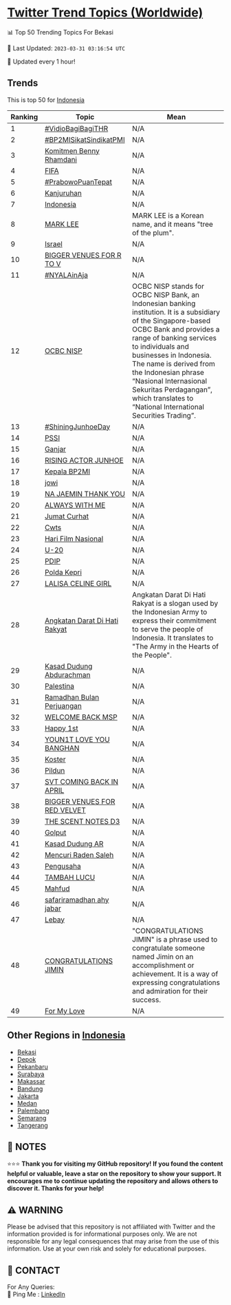 [Twitter Trend Topics (Worldwide)](https://github.com/ErcinDedeoglu/Twitter-Trend-Topics)
==========


📊 Top 50 Trending Topics For Bekasi

📆 Last Updated: `2023-03-31 03:16:54 UTC`

🔧 Updated every 1 hour!


## Trends

This is top 50 for [Indonesia](</Indonesia>)

| Ranking | Topic | Mean |
| ------- | ------------ | ------------ |
| 1 | [#VidioBagiBagiTHR](http://twitter.com/search?q=%23VidioBagiBagiTHR) | N/A |
| 2 | [#BP2MISikatSindikatPMI](http://twitter.com/search?q=%23BP2MISikatSindikatPMI) | N/A |
| 3 | [Komitmen Benny Rhamdani](http://twitter.com/search?q=Komitmen+Benny+Rhamdani) | N/A |
| 4 | [FIFA](http://twitter.com/search?q=FIFA) | N/A |
| 5 | [#PrabowoPuanTepat](http://twitter.com/search?q=%23PrabowoPuanTepat) | N/A |
| 6 | [Kanjuruhan](http://twitter.com/search?q=Kanjuruhan) | N/A |
| 7 | [Indonesia](http://twitter.com/search?q=Indonesia) | N/A |
| 8 | [MARK LEE](http://twitter.com/search?q=MARK+LEE) | MARK LEE is a Korean name, and it means "tree of the plum". |
| 9 | [Israel](http://twitter.com/search?q=Israel) | N/A |
| 10 | [BIGGER VENUES FOR R TO V](http://twitter.com/search?q=BIGGER+VENUES+FOR+R+TO+V) | N/A |
| 11 | [#NYALAinAja](http://twitter.com/search?q=%23NYALAinAja) | N/A |
| 12 | [OCBC NISP](http://twitter.com/search?q=OCBC+NISP) | OCBC NISP stands for OCBC NISP Bank, an Indonesian banking institution. It is a subsidiary of the Singapore-based OCBC Bank and provides a range of banking services to individuals and businesses in Indonesia. The name is derived from the Indonesian phrase “Nasional Internasional Sekuritas Perdagangan”, which translates to “National International Securities Trading”. |
| 13 | [#ShiningJunhoeDay](http://twitter.com/search?q=%23ShiningJunhoeDay) | N/A |
| 14 | [PSSI](http://twitter.com/search?q=PSSI) | N/A |
| 15 | [Ganjar](http://twitter.com/search?q=Ganjar) | N/A |
| 16 | [RISING ACTOR JUNHOE](http://twitter.com/search?q=RISING+ACTOR+JUNHOE) | N/A |
| 17 | [Kepala BP2MI](http://twitter.com/search?q=Kepala+BP2MI) | N/A |
| 18 | [jowi](http://twitter.com/search?q=jowi) | N/A |
| 19 | [NA JAEMIN THANK YOU](http://twitter.com/search?q=NA+JAEMIN+THANK+YOU) | N/A |
| 20 | [ALWAYS WITH ME](http://twitter.com/search?q=ALWAYS+WITH+ME) | N/A |
| 21 | [Jumat Curhat](http://twitter.com/search?q=Jumat+Curhat) | N/A |
| 22 | [Cwts](http://twitter.com/search?q=Cwts) | N/A |
| 23 | [Hari Film Nasional](http://twitter.com/search?q=Hari+Film+Nasional) | N/A |
| 24 | [U-20](http://twitter.com/search?q=U-20) | N/A |
| 25 | [PDIP](http://twitter.com/search?q=PDIP) | N/A |
| 26 | [Polda Kepri](http://twitter.com/search?q=Polda+Kepri) | N/A |
| 27 | [LALISA CELINE GIRL](http://twitter.com/search?q=LALISA+CELINE+GIRL) | N/A |
| 28 | [Angkatan Darat Di Hati Rakyat](http://twitter.com/search?q=Angkatan+Darat+Di+Hati+Rakyat) | Angkatan Darat Di Hati Rakyat is a slogan used by the Indonesian Army to express their commitment to serve the people of Indonesia. It translates to "The Army in the Hearts of the People". |
| 29 | [Kasad Dudung Abdurachman](http://twitter.com/search?q=Kasad+Dudung+Abdurachman) | N/A |
| 30 | [Palestina](http://twitter.com/search?q=Palestina) | N/A |
| 31 | [Ramadhan Bulan Perjuangan](http://twitter.com/search?q=Ramadhan+Bulan+Perjuangan) | N/A |
| 32 | [WELCOME BACK MSP](http://twitter.com/search?q=WELCOME+BACK+MSP) | N/A |
| 33 | [Happy 1st](http://twitter.com/search?q=Happy+1st) | N/A |
| 34 | [YOUN1T LOVE YOU BANGHAN](http://twitter.com/search?q=YOUN1T+LOVE+YOU+BANGHAN) | N/A |
| 35 | [Koster](http://twitter.com/search?q=Koster) | N/A |
| 36 | [Pildun](http://twitter.com/search?q=Pildun) | N/A |
| 37 | [SVT COMING BACK IN APRIL](http://twitter.com/search?q=SVT+COMING+BACK+IN+APRIL) | N/A |
| 38 | [BIGGER VENUES FOR RED VELVET](http://twitter.com/search?q=BIGGER+VENUES+FOR+RED+VELVET) | N/A |
| 39 | [THE SCENT NOTES D3](http://twitter.com/search?q=THE+SCENT+NOTES+D3) | N/A |
| 40 | [Golput](http://twitter.com/search?q=Golput) | N/A |
| 41 | [Kasad Dudung AR](http://twitter.com/search?q=Kasad+Dudung+AR) | N/A |
| 42 | [Mencuri Raden Saleh](http://twitter.com/search?q=Mencuri+Raden+Saleh) | N/A |
| 43 | [Pengusaha](http://twitter.com/search?q=Pengusaha) | N/A |
| 44 | [TAMBAH LUCU](http://twitter.com/search?q=TAMBAH+LUCU) | N/A |
| 45 | [Mahfud](http://twitter.com/search?q=Mahfud) | N/A |
| 46 | [safariramadhan ahy jabar](http://twitter.com/search?q=safariramadhan+ahy+jabar) | N/A |
| 47 | [Lebay](http://twitter.com/search?q=Lebay) | N/A |
| 48 | [CONGRATULATIONS JIMIN](http://twitter.com/search?q=CONGRATULATIONS+JIMIN) | "CONGRATULATIONS JIMIN" is a phrase used to congratulate someone named Jimin on an accomplishment or achievement. It is a way of expressing congratulations and admiration for their success. |
| 49 | [For My Love](http://twitter.com/search?q=For+My+Love) | N/A |



## Other Regions in [Indonesia](</Indonesia>)

* [Bekasi](</Indonesia/Bekasi.md>)
* [Depok](</Indonesia/Depok.md>)
* [Pekanbaru](</Indonesia/Pekanbaru.md>)
* [Surabaya](</Indonesia/Surabaya.md>)
* [Makassar](</Indonesia/Makassar.md>)
* [Bandung](</Indonesia/Bandung.md>)
* [Jakarta](</Indonesia/Jakarta.md>)
* [Medan](</Indonesia/Medan.md>)
* [Palembang](</Indonesia/Palembang.md>)
* [Semarang](</Indonesia/Semarang.md>)
* [Tangerang](</Indonesia/Tangerang.md>)



## 📝 NOTES

⭐⭐⭐ **Thank you for visiting my GitHub repository! If you found the content helpful or valuable, leave a star on the repository to show your support. It encourages me to continue updating the repository and allows others to discover it. Thanks for your help!**


## ⚠️ WARNING

Please be advised that this repository is not affiliated with Twitter and the information provided is for informational purposes only. We are not responsible for any legal consequences that may arise from the use of this information. Use at your own risk and solely for educational purposes.


## 📨 CONTACT

 For Any Queries:  
            🏓 Ping Me : [LinkedIn](https://www.linkedin.com/in/ercindedeoglu/)
